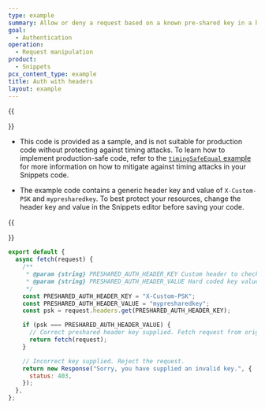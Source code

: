 ```yaml
---
type: example
summary: Allow or deny a request based on a known pre-shared key in a header. This is not meant to replace the [WebCrypto API](/workers/runtime-apis/web-crypto/).
goal:
  - Authentication
operation:
  - Request manipulation
product:
  - Snippets
pcx_content_type: example
title: Auth with headers
layout: example
---
```


{{<Aside type="warning" header="Caution when using in production">}}

- This code is provided as a sample, and is not suitable for production code without protecting against timing attacks. To learn how to implement production-safe code, refer to the [`timingSafeEqual` example](/workers/examples/protect-against-timing-attacks/) for more information on how to mitigate against timing attacks in your Snippets code.

- The example code contains a generic header key and value of `X-Custom-PSK` and `mypresharedkey`. To best protect your resources, change the header key and value in the Snippets editor before saving your code.

{{</Aside>}}

```js
export default {
  async fetch(request) {
    /**
     * @param {string} PRESHARED_AUTH_HEADER_KEY Custom header to check for key
     * @param {string} PRESHARED_AUTH_HEADER_VALUE Hard coded key value
     */
    const PRESHARED_AUTH_HEADER_KEY = "X-Custom-PSK";
    const PRESHARED_AUTH_HEADER_VALUE = "mypresharedkey";
    const psk = request.headers.get(PRESHARED_AUTH_HEADER_KEY);

    if (psk === PRESHARED_AUTH_HEADER_VALUE) {
      // Correct preshared header key supplied. Fetch request from origin.
      return fetch(request);
    }

    // Incorrect key supplied. Reject the request.
    return new Response("Sorry, you have supplied an invalid key.", {
      status: 403,
    });
  },
};
```